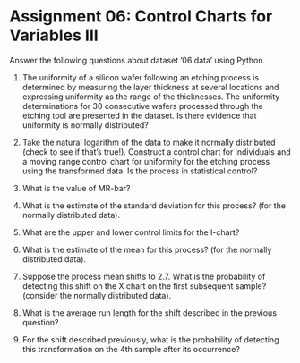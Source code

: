 # Assignment 06: Control Charts for Variables III

Answer the following questions about dataset ’06 data’ using Python.

1. The uniformity of a silicon wafer following an etching process is determined by measuring the layer thickness at several locations and expressing uniformity as the range of the thicknesses. The uniformity determinations for 30 consecutive wafers processed through the etching tool are presented in the dataset. Is there evidence that uniformity is normally distributed?

2. Take the natural logarithm of the data to make it normally distributed (check to see if that’s true!). Construct a control chart for individuals and a moving range control chart for uniformity for the etching process using the transformed data. Is the process in statistical control?

3. What is the value of MR-bar?

4. What is the estimate of the standard deviation for this process? (for the normally distributed data).

5. What are the upper and lower control limits for the I-chart?

6. What is the estimate of the mean for this process? (for the normally distributed data).

7. Suppose the process mean shifts to 2.7. What is the probability of detecting this shift on the X chart on the first subsequent sample? (consider the normally distributed data).

8. What is the average run length for the shift described in the previous question?

9. For the shift described previously, what is the probability of detecting this transformation on the 4th sample after its occurrence?
